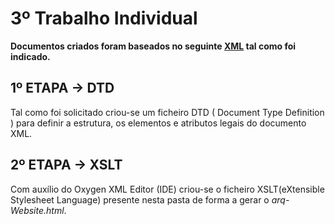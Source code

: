 # 3º Trabalho Individual
**Documentos criados foram baseados no seguinte [XML] tal como foi indicado.**

## 1º ETAPA -> DTD
Tal como foi solicitado criou-se um ficheiro DTD ( Document Type Definition ) para definir a estrutura, os elementos e atributos legais do documento XML.

## 2º ETAPA -> XSLT
Com auxílio do Oxygen XML Editor (IDE) criou-se o ficheiro XSLT(eXtensible Stylesheet Language) presente nesta pasta de forma a gerar o *arq-Website.html*.

[XML]:http://www4.di.uminho.pt/~jcr/XML/didac/xmldocs/arq.xml
